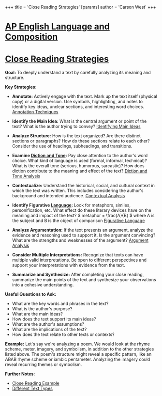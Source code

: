 +++
 title = 'Close Reading Strategies'
[params]
	author = 'Carson West'
+++
# [AP English Language and Composition](./../ap-english-language-and-composition/)
# [Close Reading Strategies](./../close-reading-strategies/)

**Goal:** To deeply understand a text by carefully analyzing its meaning and structure.

**Key Strategies:**

* **Annotate:**  Actively engage with the text.  Mark up the text itself (physical copy) or a digital version.  Use symbols, highlighting, and notes to identify key ideas,  unclear sections, and interesting word choices. [Annotation Techniques](./../annotation-techniques/)

* **Identify the Main Idea:** What is the central argument or point of the text?  What is the author trying to convey? [Identifying Main Ideas](./../identifying-main-ideas/)

* **Analyze Structure:** How is the text organized?  Are there distinct sections or paragraphs? How do these sections relate to each other? Consider the use of headings, subheadings, and transitions.

* **Examine [Diction and Tone](./../diction-and-tone/):** Pay close attention to the author's word choice.  What kind of language is used (formal, informal, technical)?  What is the overall tone (serious, humorous, sarcastic)?  How does diction contribute to the meaning and effect of the text? [Diction and Tone Analysis](./../diction-and-tone-analysis/)

* **Contextualize:** Understand the historical, social, and cultural context in which the text was written. This includes considering the author's background and intended audience. [Contextual Analysis](./../contextual-analysis/)


* **Identify Figurative [Language](./../language/):** Look for metaphors, similes, personification, etc.  What effect do these literary devices have on the meaning and impact of the text?  $ metaphor = \frac{A}{B} $  where A is the subject and B is the object of comparison [Figurative Language](./../figurative-language/)


* **Analyze Argumentation:** If the text presents an argument, analyze the evidence and reasoning used to support it. Is the argument convincing? What are the strengths and weaknesses of the argument? [Argument Analysis](./../argument-analysis/)

* **Consider Multiple Interpretations:**  Recognize that texts can have multiple valid interpretations.  Be open to different perspectives and support your interpretations with evidence from the text.

* **Summarize and Synthesize:**  After completing your close reading, summarize the main points of the text and synthesize your observations into a cohesive understanding.


**Useful Questions to Ask:**

* What are the key words and phrases in the text?
* What is the author's purpose?
* What are the main ideas?
* How does the text support its main ideas?
* What are the author's assumptions?
* What are the implications of the text?
* How does the text relate to other texts or contexts?


**Example:**  Let's say we're analyzing a poem.  We would look at the rhyme scheme, meter, imagery, and symbolism, in addition to the other strategies listed above.  The poem's structure might reveal a specific pattern, like an ABAB rhyme scheme or iambic pentameter. Analyzing the imagery could reveal recurring themes or symbolism.


**Further Notes:**

* [Close Reading Example](./../close-reading-example/)
* [Different Text Types](./../different-text-types/)

